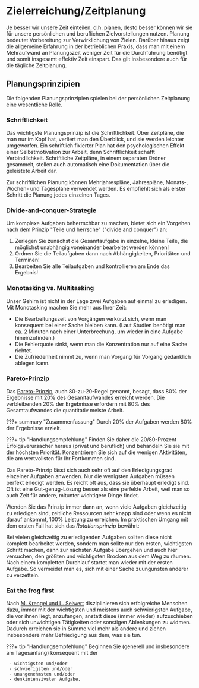 # Zielerreichung/Zeitplanung
Je besser wir unsere Zeit einteilen, d.h. planen, desto besser können wir sie
für unsere persönlichen und beruflichen Zielvorstellungen nutzen. Planung
bedeutet Vorbereitung zur Verwirklichung von Zielen. Darüber hinaus zeigt die
allgemeine Erfahrung in der betrieblichen Praxis, dass man mit einem
Mehraufwand an Planungszeit weniger Zeit für die Durchführung benötigt und
somit insgesamt effektiv Zeit einspart.
Das gilt insbesondere auch für die tägliche Zeitplanung.

## Planungsprinzipien
Die folgenden Planungsprinzipien spielen bei der persönlichen Zeitplanung
eine wesentliche Rolle.

### Schriftlichkeit
Das wichtigste Planungsprinzip ist die Schriftlichkeit. Über Zeitpläne, die
man nur im Kopf hat, verliert man den Überblick, und sie werden leichter
umgeworfen. Ein schriftlich fixierter Plan hat den psychologischen Effekt
einer Selbstmotivation zur Arbeit, denn Schriftlichkeit schafft
Verbindlichkeit. Schriftliche Zeitpläne, in einem separaten
Ordner gesammelt, stellen auch automatisch eine Dokumentation über die
geleistete Arbeit dar.

Zur schriftlichen Planung können Mehrjahrespläne, Jahrespläne, Monats-,
Wochen- und Tagespläne verwendet werden. Es empfiehlt sich als erster
Schritt die Planung jedes einzelnen Tages.

### Divide-and-conquer-Strategie
Um komplexe Aufgaben beherrschbar zu machen, bietet sich ein Vorgehen nach
dem Prinzip "Teile und herrsche" ("divide and conquer") an:

 1. Zerlegen Sie zunächst die Gesamtaufgabe in einzelne, kleine Teile, die
    möglichst unabhängig voneinander bearbeitet werden können!
 1. Ordnen Sie die Teilaufgaben dann nach Abhängigkeiten, Prioritäten und
    Terminen!
 1. Bearbeiten Sie alle Teilaufgaben und kontrollieren am Ende das Ergebnis!

### Monotasking vs. Multitasking
Unser Gehirn ist nicht in der Lage zwei Aufgaben auf einmal zu erledigen.
Mit Monotasking machen Sie mehr aus Ihrer Zeit:

 - Die Bearbeitungszeit von Vorgängen verkürzt sich, wenn man konsequent bei
   einer Sache bleiben kann.
   (Laut Studien benötigt man ca. 2 Minuten nach einer Unterbrechung, um
   wieder in eine Aufgabe hineinzufinden.)
 - Die Fehlerquote sinkt, wenn man die Konzentration nur auf eine Sache richtet.
 - Die Zufriedenheit nimmt zu, wenn man Vorgang für Vorgang gedanklich ablegen
   kann.

### Pareto-Prinzip
Das [Pareto-Prinzip](https://de.wikipedia.org/wiki/Paretoprinzip), auch
80-zu-20-Regel genannt, besagt, dass 80% der Ergebnisse mit 20% des
Gesamtaufwandes erreicht werden. Die verbleibenden 20% der Ergebnisse
erfordern mit 80% des Gesamtaufwandes die quantitativ meiste Arbeit.

???+ summary "Zusammenfassung"
    Durch 20% der Aufgaben werden 80% der Ergebnisse erzielt.

???+ tip "Handlungsempfehlung"
    Finden Sie daher die 20/80-Prozent Erfolgsverursacher heraus (privat und
    beruflich) und behandeln Sie sie mit der höchsten Priorität. Konzentrieren
    Sie sich auf die wenigen Aktivitäten, die am wertvollsten für Ihr
    Fortkommen sind.

Das Pareto-Prinzip lässt sich auch sehr oft auf den Erledigungsgrad einzelner
Aufgaben anwenden. 
Nur die wenigsten Aufgaben müssen perfekt erledigt werden. Es reicht oft aus,
dass sie überhaupt erledigt sind.
Oft ist eine Gut-genug-Lösung besser als eine perfekte Arbeit, weil man so auch
Zeit für andere, mitunter wichtigere Dinge findet.

Wenden Sie das Prinzip immer dann an, wenn viele Aufgaben gleichzeitig zu erledigen
sind, zeitliche Ressourcen sehr knapp sind oder wenn es nicht darauf ankommt,
100% Leistung zu erreichen. Im praktischen Umgang mit dem ersten Fall hat sich
das *Rotationsprinzip* bewährt:

Bei vielen gleichzeitig zu erledigenden Aufgaben sollten diese nicht komplett
bearbeitet werden, sondern man sollte nur den ersten, wichtigsten Schritt
machen, dann zur nächsten Aufgabe übergehen und auch hier versuchen, den
größten und wichtigsten Brocken aus dem Weg zu räumen. Nach einem kompletten
Durchlauf startet man wieder mit der ersten Aufgabe. So vermeidet man es,
sich mit einer Sache zuungunsten anderer zu verzetteln.

### Eat the frog first
Nach [M. Krengel und L. Seiwert](./index.md#zusammenfassung-und-literatur)
disziplinieren sich erfolgreiche Menschen dazu, immer mit der wichtigsten und
meistens auch schwierigsten Aufgabe, die vor ihnen liegt, anzufangen, anstatt
diese (immer wieder) aufzuschieben oder sich unwichtigen Tätigkeiten
oder sonstigen Ablenkungen zu widmen. Dadurch erreichen sie in Summe viel mehr
als andere und ziehen insbesondere mehr Befriedigung aus dem, was sie tun.

???+ tip "Handlungsempfehlung"
    Beginnen Sie (generell und insbesondere am Tagesanfang) konsequent mit der

     - wichtigsten und/oder
     - schwierigsten und/oder
     - unangenehmsten und/oder
     - denkintensivsten Aufgabe.

